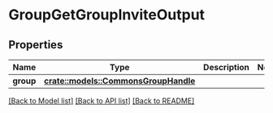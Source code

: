 # GroupGetGroupInviteOutput

## Properties

Name | Type | Description | Notes
------------ | ------------- | ------------- | -------------
**group** | [**crate::models::CommonsGroupHandle**](CommonsGroupHandle.md) |  | 

[[Back to Model list]](../README.md#documentation-for-models) [[Back to API list]](../README.md#documentation-for-api-endpoints) [[Back to README]](../README.md)



